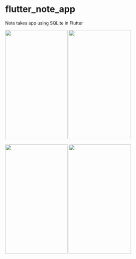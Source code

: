 # flutter_note_app
Note takes app using SQLite in Flutter

<img src="https://user-images.githubusercontent.com/15935347/57208011-86af6380-6fd1-11e9-84ef-9509cd75a8a6.png"  width="200" height="350" />  <img src="https://user-images.githubusercontent.com/15935347/57208012-8747fa00-6fd1-11e9-8ee0-0954a7e26e6e.png"  width="200" height="350" />


<img src="https://user-images.githubusercontent.com/15935347/57208013-8747fa00-6fd1-11e9-82de-70e0a89ea8e3.png"  width="200" height="350" />  <img src="https://user-images.githubusercontent.com/15935347/57208014-8747fa00-6fd1-11e9-839f-545a8843efd7.png"  width="200" height="350" />
